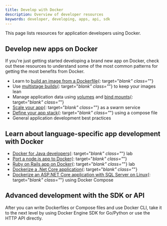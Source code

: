 ```yaml
---
title: Develop with Docker
description: Overview of developer resources
keywords: developer, developing, apps, api, sdk
---
```


This page lists resources for application developers using Docker.

## Develop new apps on Docker

If you're just getting started developing a brand new app on Docker, check out
these resources to understand some of the most common patterns for getting the
most benefits from Docker.

- Learn to [build an image from a Dockerfile](/get-started/part2.md){: target="_blank" class="_"}
- Use [multistage builds](/engine/userguide/eng-image/multistage-build.md){: target="_blank" class="_"} to keep your images lean
- Manage application data using [volumes](/engine/admin/volumes/volumes.md) and [bind mounts](/engine/admin/volumes/bind-mounts.md){: target="_blank" class="_"}
- [Scale your app](/get-started/part3.md){: target="_blank" class="_"} as a swarm service
- [Define your app stack](/get-started/part5.md){: target="_blank" class="_"} using a compose file
- General application development best practices

## Learn about language-specific app development with Docker

- [Docker for Java developers](https://github.com/docker/labs/tree/master/developer-tools/java/){: target="_blank" class="_"} lab
- [Port a node.js app to Docker](https://github.com/docker/labs/tree/master/developer-tools/nodejs/porting){: target="_blank" class="_"}
- [Ruby on Rails app on Docker](https://github.com/docker/labs/tree/master/developer-tools/ruby){: target="_blank" class="_"} lab
- [Dockerize a .Net Core application](https://github.com/gauravgahlot/docker.github.io/blob/master/engine/examples/dotnetcore.md){: target="_blank" class="_"}
- [Dockerize an ASP.NET Core application with SQL Server on Linux](https://github.com/docker/docker.github.io/blob/master/compose/aspnet-mssql-compose.md){: target="_blank" class="_"} using Docker Compose

## Advanced development with the SDK or API

After you can write Dockerfiles or Compose files and use Docker CLI, take it to the next level by using Docker Engine SDK for Go/Python or use the HTTP API directly.
